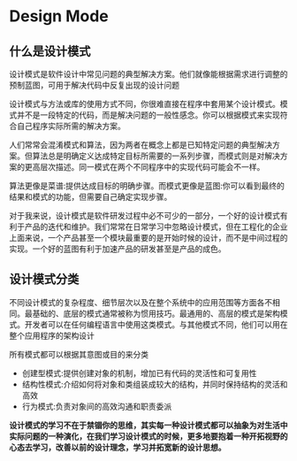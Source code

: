 # Design Mode


## 什么是设计模式

设计模式是软件设计中常见问题的典型解决方案。他们就像能根据需求进行调整的预制蓝图，可用于解决代码中反复出现的设计问题

设计模式与方法或库的使用方式不同，你很难直接在程序中套用某个设计模式。模式并不是一段特定的代码，而是解决问题的一般性感念。你可以根据模式来实现符合自己程序实际所需的解决方案。

人们常常会混淆模式和算法，因为两者在概念上都是已知特定问题的典型解决方案。但算法总是明确定义达成特定目标所需要的一系列步骤，而模式则是对解决方案的更高层次描述。同一模式在两个不同程序中的实现代码可能会不一样。

算法更像是菜谱:提供达成目标的明确步骤。而模式更像是蓝图:你可以看到最终的结果和模式的功能，但需要自己确定实现步骤。

对于我来说，设计模式是软件研发过程中必不可少的一部分，一个好的设计模式有利于产品的迭代和维护。我们常常在日常学习中忽略设计模式，但在工程化的企业上面来说，一个产品甚至一个模块最重要的是开始时候的设计，而不是中间过程的实现。一个好的蓝图有利于加速产品的研发甚至是产品的成色。


## 设计模式分类

不同设计模式的复杂程度、细节层次以及在整个系统中的应用范围等方面各不相同。最基础的、底层的模式通常被称为惯用技巧。最通用的、高层的模式是架构模式。开发者可以在任何编程语言中使用这类模式。与其他模式不同，他们可以用在整个应用程序的架构设计

所有模式都可以根据其意图或目的来分类

+ 创建型模式:提供创建对象的机制，增加已有代码的灵活性和可复用性
+ 结构性模式:介绍如何将对象和类组装成较大的结构，并同时保持结构的灵活和高效
+ 行为模式:负责对象间的高效沟通和职责委派

**设计模式的学习不在于禁锢你的思维，其实每一种设计模式都可以抽象为对生活中实际问题的一种演化，在我们学习设计模式的时候，更多地要抱着一种开拓视野的心态去学习，改善以前的设计理念，学习并拓宽新的设计思想。**


